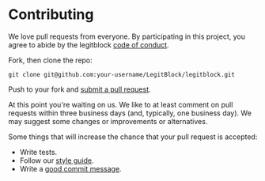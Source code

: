 # Contributing

We love pull requests from everyone. By participating in this project, you
agree to abide by the legitblock [code of conduct].

[code of conduct]: https://legitblock.com/open-source-code-of-conduct

Fork, then clone the repo:

    git clone git@github.com:your-username/LegitBlock/legitblock.git

Push to your fork and [submit a pull request][pr].

[pr]: https://github.com/legitblock/legitblock/compare/

At this point you're waiting on us. We like to at least comment on pull requests
within three business days (and, typically, one business day). We may suggest
some changes or improvements or alternatives.

Some things that will increase the chance that your pull request is accepted:

* Write tests.
* Follow our [style guide][style].
* Write a [good commit message][commit].

[style]: https://github.com/legitblock/guides/tree/master/style
[commit]: http://tbaggery.com/2008/04/19/a-note-about-git-commit-messages.html
